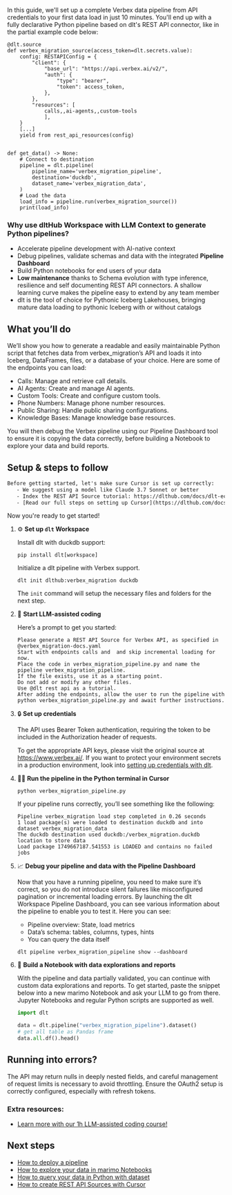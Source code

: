In this guide, we'll set up a complete Verbex data pipeline from API credentials to your first data load in just 10 minutes. You'll end up with a fully declarative Python pipeline based on dlt's REST API connector, like in the partial example code below:

```python-outcome
@dlt.source
def verbex_migration_source(access_token=dlt.secrets.value):
    config: RESTAPIConfig = {
        "client": {
            "base_url": "https://api.verbex.ai/v2/",
            "auth": {
                "type": "bearer",
                "token": access_token,
            },
        },
        "resources": [
            calls,,ai-agents,,custom-tools
            ],
    }
    [...]
    yield from rest_api_resources(config)


def get_data() -> None:
    # Connect to destination
    pipeline = dlt.pipeline(
        pipeline_name='verbex_migration_pipeline',
        destination='duckdb',
        dataset_name='verbex_migration_data', 
    )
    # Load the data
    load_info = pipeline.run(verbex_migration_source())
    print(load_info) 
```

### Why use dltHub Workspace with LLM Context to generate Python pipelines?

- Accelerate pipeline development with AI-native context
- Debug pipelines, validate schemas and data with the integrated **Pipeline Dashboard**
- Build Python notebooks for end users of your data
- **Low maintenance** thanks to Schema evolution with type inference, resilience and self documenting REST API connectors. A shallow learning curve makes the pipeline easy to extend by any team member
- dlt is the tool of choice for Pythonic Iceberg Lakehouses, bringing mature data loading to pythonic Iceberg with or without catalogs

## What you’ll do

We’ll show you how to generate a readable and easily maintainable Python script that fetches data from verbex_migration’s API and loads it into Iceberg, DataFrames, files, or a database of your choice. Here are some of the endpoints you can load:

- Calls: Manage and retrieve call details.
- AI Agents: Create and manage AI agents.
- Custom Tools: Create and configure custom tools.
- Phone Numbers: Manage phone number resources.
- Public Sharing: Handle public sharing configurations.
- Knowledge Bases: Manage knowledge base resources.

You will then debug the Verbex pipeline using our Pipeline Dashboard tool to ensure it is copying the data correctly, before building a Notebook to explore your data and build reports.

## Setup & steps to follow

```default
Before getting started, let's make sure Cursor is set up correctly:
   - We suggest using a model like Claude 3.7 Sonnet or better
   - Index the REST API Source tutorial: https://dlthub.com/docs/dlt-ecosystem/verified-sources/rest_api/ and add it to context as **@dlt rest api**
   - [Read our full steps on setting up Cursor](https://dlthub.com/docs/dlt-ecosystem/llm-tooling/cursor-restapi#23-configuring-cursor-with-documentation)
```

Now you're ready to get started!

1. ⚙️ **Set up `dlt` Workspace**
    
    Install dlt with duckdb support:
    ```shell
    pip install dlt[workspace]
    ```

    Initialize a dlt pipeline with Verbex support.
    ```shell
    dlt init dlthub:verbex_migration duckdb
    ```

    The `init` command will setup the necessary files and folders for the next step.
    
2. 🤠 **Start LLM-assisted coding**
    
    Here’s a prompt to get you started:
    
    ```prompt
    Please generate a REST API Source for Verbex API, as specified in @verbex_migration-docs.yaml 
    Start with endpoints calls and  and skip incremental loading for now. 
    Place the code in verbex_migration_pipeline.py and name the pipeline verbex_migration_pipeline. 
    If the file exists, use it as a starting point. 
    Do not add or modify any other files. 
    Use @dlt rest api as a tutorial. 
    After adding the endpoints, allow the user to run the pipeline with python verbex_migration_pipeline.py and await further instructions.
    ```

    
3. 🔒 **Set up credentials** 
    
    The API uses Bearer Token authentication, requiring the token to be included in the Authorization header of requests.
    
    To get the appropriate API keys, please visit the original source at https://www.verbex.ai/.
    If you want to protect your environment secrets in a production environment, look into [setting up credentials with dlt](https://dlthub.com/docs/walkthroughs/add_credentials).
    
4. 🏃‍♀️ **Run the pipeline in the Python terminal in Cursor**
    
    ```shell
    python verbex_migration_pipeline.py
    ```
    
    If your pipeline runs correctly, you’ll see something like the following:
    
    ```shell
    Pipeline verbex_migration load step completed in 0.26 seconds
    1 load package(s) were loaded to destination duckdb and into dataset verbex_migration_data
    The duckdb destination used duckdb:/verbex_migration.duckdb location to store data
    Load package 1749667187.541553 is LOADED and contains no failed jobs
    ```
    
5. 📈 **Debug your pipeline and data with the Pipeline Dashboard**

    Now that you have a running pipeline, you need to make sure it’s correct, so you do not introduce silent failures like misconfigured pagination or incremental loading errors. By launching the dlt Workspace Pipeline Dashboard, you can see various information about the pipeline to enable you to test it. Here you can see:
    - Pipeline overview: State, load metrics
    - Data’s schema: tables, columns, types, hints
    - You can query the data itself
    
    ```shell
    dlt pipeline verbex_migration_pipeline show --dashboard
    ```
    
6. 🐍 **Build a Notebook with data explorations and reports**

    With the pipeline and data partially validated, you can continue with custom data explorations and reports. To get started, paste the snippet below into a new marimo Notebook and ask your LLM to go from there. Jupyter Notebooks and regular Python scripts are supported as well.

    
    ```python
    import dlt

   data = dlt.pipeline("verbex_migration_pipeline").dataset()
   # get all table as Pandas frame
   data.all.df().head()
    ```

## Running into errors?

The API may return nulls in deeply nested fields, and careful management of request limits is necessary to avoid throttling. Ensure the OAuth2 setup is correctly configured, especially with refresh tokens.

### Extra resources:

- [Learn more with our 1h LLM-assisted coding course!](https://www.youtube.com/watch?v=GGid70rnJuM)

## Next steps

- [How to deploy a pipeline](https://dlthub.com/docs/walkthroughs/deploy-a-pipeline)
- [How to explore your data in marimo Notebooks](https://dlthub.com/docs/general-usage/dataset-access/marimo)
- [How to query your data in Python with dataset](https://dlthub.com/docs/general-usage/dataset-access/dataset)
- [How to create REST API Sources with Cursor](https://dlthub.com/docs/dlt-ecosystem/llm-tooling/cursor-restapi)